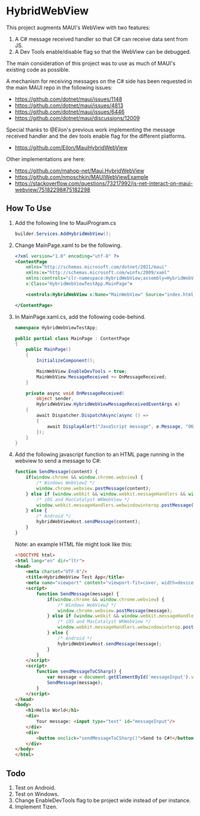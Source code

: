 HybridWebView
=============
This project augments MAUI's WebView with two features:

1. A C# message received handler so that C# can receive data sent from JS.
2. A Dev Tools enable/disable flag so that the WebView can be debugged.

The main consideration of this project was to use as much of MAUI's existing code as possible.

A mechanism for receiving messages on the C# side has been requested in the main MAUI repo in the following issues:

- https://github.com/dotnet/maui/issues/1148
- https://github.com/dotnet/maui/issues/4813
- https://github.com/dotnet/maui/issues/6446
- https://github.com/dotnet/maui/discussions/12009

Special thanks to @Eilon's previous work implementing the message received handler and the dev tools enable flag for the different platforms.

- https://github.com/Eilon/MauiHybridWebView

Other implementations are here:

- https://github.com/mahop-net/Maui.HybridWebView
- https://github.com/nmoschkin/MAUIWebViewExample
- https://stackoverflow.com/questions/73217992/js-net-interact-on-maui-webview/75182298#75182298



How To Use
----------
1. Add the following line to MauiProgram.cs

	```C#
	builder.Services.AddHybridWebView();
	```

2. Change MainPage.xaml to be the following.

	```xml
	<?xml version="1.0" encoding="utf-8" ?>
	<ContentPage
		xmlns="http://schemas.microsoft.com/dotnet/2021/maui"
		xmlns:x="http://schemas.microsoft.com/winfx/2009/xaml"
		xmlns:controls="clr-namespace:HybridWebView;assembly=HybridWebView"
		x:Class="HybridWebViewTestApp.MainPage">

		<controls:HybridWebView x:Name="MainWebView" Source="index.html"/>

	</ContentPage>
	```

3. In MainPage.xaml.cs, add the following code-behind.

	```C#
	namespace HybridWebViewTestApp;

	public partial class MainPage : ContentPage
	{
		public MainPage()
		{
			InitializeComponent();

			MainWebView.EnableDevTools = true;
			MainWebView.MessageReceived += OnMessageReceived;
		}

		private async void OnMessageReceived(
			object sender,
			HybridWebView.HybridWebViewMessageReceivedEventArgs e)
		{
			await Dispatcher.DispatchAsync(async () =>
			{
				await DisplayAlert("JavaScript message", e.Message, "OK");
			});
		}
	}
	```

4. Add the following javascript function to an HTML page running in the webview to send a message to C#:

	```js
	function SendMessage(content) {
		if(window.chrome && window.chrome.webview) {
			/* Windows WebView2 */
			window.chrome.webview.postMessage(content);
		} else if (window.webkit && window.webkit.messageHandlers && window.webkit.messageHandlers.webwindowinterop) {
			/* iOS and MacCatalyst WKWebView */
			window.webkit.messageHandlers.webwindowinterop.postMessage(content);
		} else {
			/* Android */
			hybridWebViewHost.sendMessage(content);
		}
	}
	```

	Note: an example HTML file might look like this:

	```html
	<!DOCTYPE html>
	<html lang="en" dir="ltr">
	<head>
		<meta charset="UTF-8"/>
		<title>HybridWebView Test App</title>
		<meta name="viewport" content="viewport-fit=cover, width=device-width, initial-scale=1.0, minimum-scale=1.0, maximum-scale=1.0, user-scalable=no"/>
		<script>
			function SendMessage(message) {
				if(window.chrome && window.chrome.webview) {
					/* Windows WebView2 */
					window.chrome.webview.postMessage(message);
				} else if (window.webkit && window.webkit.messageHandlers && window.webkit.messageHandlers.webwindowinterop) {
					/* iOS and MacCatalyst WKWebView */
					window.webkit.messageHandlers.webwindowinterop.postMessage(message);
				} else {
					/* Android */
					hybridWebViewHost.sendMessage(message);
				}
			}
		</script>
		<script>
			function sendMessageToCSharp() {
				var message = document.getElementById('messageInput').value;
				SendMessage(message);
			}
		</script>
	</head>
	<body>
		<h1>Hello World</h1>
		<div>
			Your message: <input type="text" id="messageInput"/>
		</div>
		<div>
			<button onclick="sendMessageToCSharp()">Send to C#!</button>
		</div>
	</body>
	</html>
	```



Todo
----
1. Test on Android.
2. Test on Windows.
3. Change EnableDevTools flag to be project wide instead of per instance.
4. Implement Tizen.
